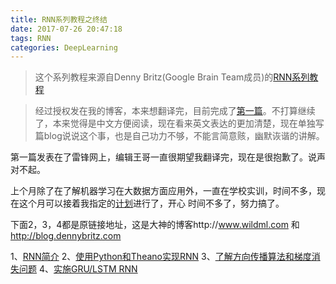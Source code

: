 ```yaml
---
title: RNN系列教程之终结
date: 2017-07-26 20:47:18
tags: RNN
categories: DeepLearning
---
```

> 这个系列教程来源自Denny Britz(Google Brain Team成员)的[RNN系列教程](http://www.wildml.com/2015/09/recurrent-neural-networks-tutorial-part-1-introduction-to-rnns/) 
<!-- more -->
>经过授权发在我的博客，本来想翻译完，目前完成了[第一篇](http://uqlai.cn/2017/05/24/RNN系列教程之rnns简介/)。不打算继续了，本来觉得是中文方便阅读，现在看来英文表达的更加清楚，现在单独写篇blog说说这个事，也是自己功力不够，不能言简意赅，幽默诙谐的讲解。

第一篇发表在了雷锋网上，编辑王哥一直很期望我翻译完，现在是很抱歉了。说声对不起。

上个月除了在了解机器学习在大数据方面应用外，一直在学校实训，时间不多，现在这个月可以接着我指定的[计划](http://uqlai.cn/2017/05/09/ML-learning-Plan/)进行了，开心
时间不多了，努力搞了。

下面2，3，4都是原链接地址，这是大神的博客http://www.wildml.com  和  http://blog.dennybritz.com 


1、[RNN简介](http://uqlai.cn/2017/05/24/RNN系列教程之rnns简介/) 
2、[使用Python和Theano实现RNN](http://www.wildml.com/2015/09/recurrent-neural-networks-tutorial-part-2-implementing-a-language-model-rnn-with-python-numpy-and-theano/)
3、[了解方向传播算法和梯度消失问题](http://www.wildml.com/2015/10/recurrent-neural-networks-tutorial-part-3-backpropagation-through-time-and-vanishing-gradients/)
4、[实施GRU/LSTM RNN](http://www.wildml.com/2015/10/recurrent-neural-network-tutorial-part-4-implementing-a-grulstm-rnn-with-python-and-theano/)




